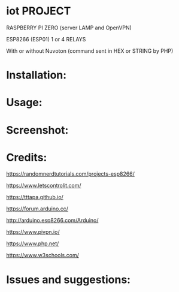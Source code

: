 # iot PROJECT
RASPBERRY PI ZERO (server LAMP and OpenVPN)

ESP8266 (ESP01) 1 or 4 RELAYS

With or without Nuvoton (command sent in HEX or STRING by PHP)

# Installation:

# Usage:

# Screenshot:

# Credits:
https://randomnerdtutorials.com/projects-esp8266/

https://www.letscontrolit.com/

https://tttapa.github.io/

https://forum.arduino.cc/

http://arduino.esp8266.com/Arduino/

https://www.pivpn.io/

https://www.php.net/

https://www.w3schools.com/

# Issues and suggestions:
